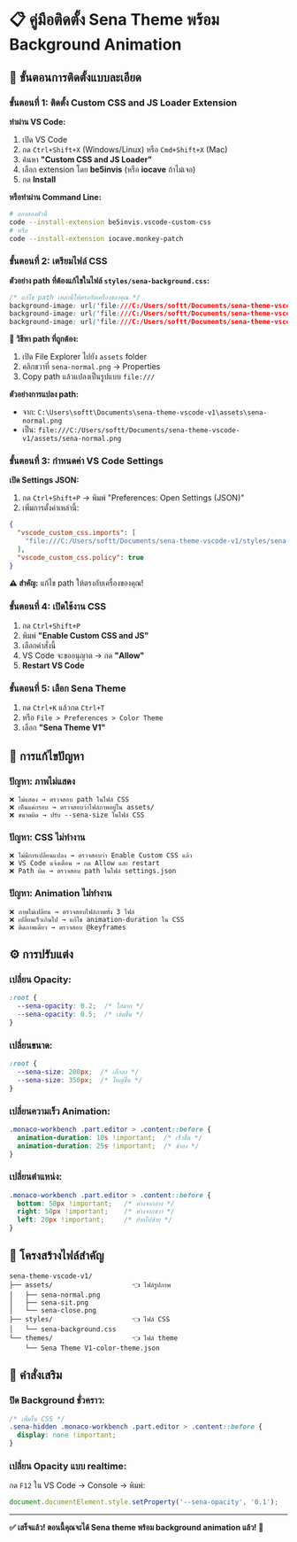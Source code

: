 # 📋 คู่มือติดตั้ง Sena Theme พร้อม Background Animation

## 🎯 ขั้นตอนการติดตั้งแบบละเอียด

### ขั้นตอนที่ 1: ติดตั้ง Custom CSS and JS Loader Extension

**ทำผ่าน VS Code:**
1. เปิด VS Code
2. กด `Ctrl+Shift+X` (Windows/Linux) หรือ `Cmd+Shift+X` (Mac)
3. ค้นหา **"Custom CSS and JS Loader"**
4. เลือก extension โดย **be5invis** (หรือ **iocave** ถ้าไม่เจอ)
5. กด **Install**

**หรือทำผ่าน Command Line:**
```bash
# ลองสองตัวนี้
code --install-extension be5invis.vscode-custom-css
# หรือ
code --install-extension iocave.monkey-patch
```

### ขั้นตอนที่ 2: เตรียมไฟล์ CSS

**ตัวอย่าง path ที่ต้องแก้ไขในไฟล์ `styles/sena-background.css`:**

```css
/* แก้ไข path เหล่านี้ให้ตรงกับเครื่องของคุณ */
background-image: url('file:///C:/Users/softt/Documents/sena-theme-vscode-v1/assets/sena-normal.png') !important;
background-image: url('file:///C:/Users/softt/Documents/sena-theme-vscode-v1/assets/sena-sit.png') !important;
background-image: url('file:///C:/Users/softt/Documents/sena-theme-vscode-v1/assets/sena-close.png') !important;
```

**🔧 วิธีหา path ที่ถูกต้อง:**
1. เปิด File Explorer ไปยัง `assets` folder
2. คลิกขวาที่ `sena-normal.png` → Properties
3. Copy path แล้วแปลงเป็นรูปแบบ `file:///` 

**ตัวอย่างการแปลง path:**
- จาก: `C:\Users\softt\Documents\sena-theme-vscode-v1\assets\sena-normal.png`
- เป็น: `file:///C:/Users/softt/Documents/sena-theme-vscode-v1/assets/sena-normal.png`

### ขั้นตอนที่ 3: กำหนดค่า VS Code Settings

**เปิด Settings JSON:**
1. กด `Ctrl+Shift+P` → พิมพ์ "Preferences: Open Settings (JSON)"
2. เพิ่มการตั้งค่าเหล่านี้:

```json
{
  "vscode_custom_css.imports": [
    "file:///C:/Users/softt/Documents/sena-theme-vscode-v1/styles/sena-background.css"
  ],
  "vscode_custom_css.policy": true
}
```

**⚠️ สำคัญ:** แก้ไข path ให้ตรงกับเครื่องของคุณ!

### ขั้นตอนที่ 4: เปิดใช้งาน CSS

1. กด `Ctrl+Shift+P`
2. พิมพ์ **"Enable Custom CSS and JS"**
3. เลือกคำสั่งนี้
4. VS Code จะขออนุญาต → กด **"Allow"**
5. **Restart VS Code**

### ขั้นตอนที่ 5: เลือก Sena Theme

1. กด `Ctrl+K` แล้วกด `Ctrl+T`
2. หรือ `File > Preferences > Color Theme`
3. เลือก **"Sena Theme V1"**

## 🔧 การแก้ไขปัญหา

### ปัญหา: ภาพไม่แสดง
```
❌ ไม่แสดง → ตรวจสอบ path ในไฟล์ CSS
❌ เห็นแค่กรอบ → ตรวจสอบว่าไฟล์ภาพอยู่ใน assets/
❌ ขนาดผิด → ปรับ --sena-size ในไฟล์ CSS
```

### ปัญหา: CSS ไม่ทำงาน
```
❌ ไม่มีการเปลี่ยนแปลง → ตรวจสอบว่า Enable Custom CSS แล้ว
❌ VS Code แจ้งเตือน → กด Allow และ restart
❌ Path ผิด → ตรวจสอบ path ในไฟล์ settings.json
```

### ปัญหา: Animation ไม่ทำงาน
```
❌ ภาพไม่เปลี่ยน → ตรวจสอบไฟล์ภาพทั้ง 3 ไฟล์
❌ เปลี่ยนเร็วเกินไป → แก้ไข animation-duration ใน CSS
❌ ติดภาพเดียว → ตรวจสอบ @keyframes
```

## ⚙️ การปรับแต่ง

### เปลี่ยน Opacity:
```css
:root {
  --sena-opacity: 0.2;  /* ใสมาก */
  --sena-opacity: 0.5;  /* เข้มขึ้น */
}
```

### เปลี่ยนขนาด:
```css
:root {
  --sena-size: 200px;  /* เล็กลง */
  --sena-size: 350px;  /* ใหญ่ขึ้น */
}
```

### เปลี่ยนความเร็ว Animation:
```css
.monaco-workbench .part.editor > .content::before {
  animation-duration: 10s !important;  /* เร็วขึ้น */
  animation-duration: 25s !important;  /* ช้าลง */
}
```

### เปลี่ยนตำแหน่ง:
```css
.monaco-workbench .part.editor > .content::before {
  bottom: 50px !important;   /* ห่างจากล่าง */
  right: 50px !important;    /* ห่างจากขวา */
  left: 20px !important;     /* ย้ายไปซ้าย */
}
```

## 📁 โครงสร้างไฟล์สำคัญ

```
sena-theme-vscode-v1/
├── assets/                    👈 ไฟล์รูปภาพ
│   ├── sena-normal.png
│   ├── sena-sit.png
│   └── sena-close.png
├── styles/                    👈 ไฟล์ CSS
│   └── sena-background.css
└── themes/                    👈 ไฟล์ theme
    └── Sena Theme V1-color-theme.json
```

## 🎨 คำสั่งเสริม

### ปิด Background ชั่วคราว:
```css
/* เพิ่มใน CSS */
.sena-hidden .monaco-workbench .part.editor > .content::before {
  display: none !important;
}
```

### เปลี่ยน Opacity แบบ realtime:
กด `F12` ใน VS Code → Console → พิมพ์:
```javascript
document.documentElement.style.setProperty('--sena-opacity', '0.1');
```

---

**✅ เสร็จแล้ว! ตอนนี้คุณจะได้ Sena theme พร้อม background animation แล้ว! 🎉** 